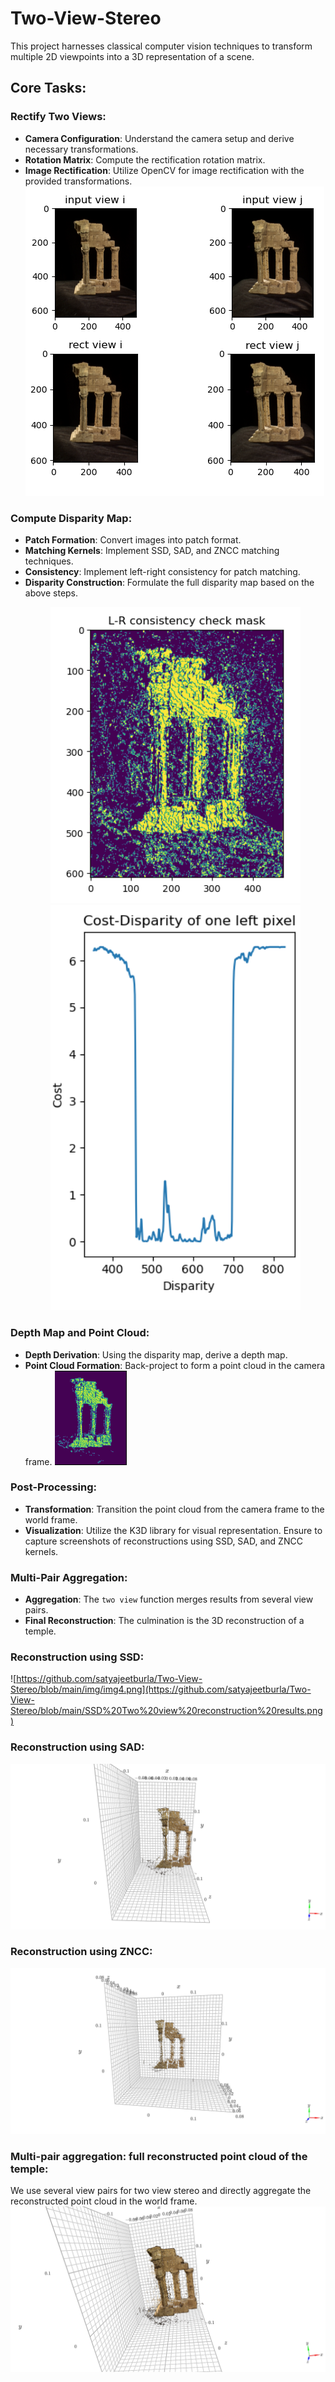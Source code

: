 # Two-View-Stereo
This project harnesses classical computer vision techniques to transform multiple 2D viewpoints into a 3D representation of a scene.

## Core Tasks:
### Rectify Two Views:
- **Camera Configuration**: Understand the camera setup and derive necessary transformations.
- **Rotation Matrix**: Compute the rectification rotation matrix.
- **Image Rectification**: Utilize OpenCV for image rectification with the provided transformations.
  ![URL_OF_THE_IMAGE](https://github.com/satyajeetburla/Two-View-Stereo/blob/main/img/img1.png)


### Compute Disparity Map:
- **Patch Formation**: Convert images into patch format.
- **Matching Kernels**: Implement SSD, SAD, and ZNCC matching techniques.
- **Consistency**: Implement left-right consistency for patch matching.
- **Disparity Construction**: Formulate the full disparity map based on the above steps.
  <p align="center">
    <img src="https://github.com/satyajeetburla/Two-View-Stereo/blob/main/img/img2.png" width="400" />
    <img src="https://github.com/satyajeetburla/Two-View-Stereo/blob/main/img/img3.png" width="400" /> 
  </p>


### Depth Map and Point Cloud:
- **Depth Derivation**: Using the disparity map, derive a depth map.
- **Point Cloud Formation**: Back-project to form a point cloud in the camera frame.
  ![URL_OF_THE_IMAGE](https://github.com/satyajeetburla/Two-View-Stereo/blob/main/img/img4.PNG)

### Post-Processing:
- **Transformation**: Transition the point cloud from the camera frame to the world frame.
- **Visualization**: Utilize the K3D library for visual representation. Ensure to capture screenshots of reconstructions using SSD, SAD, and ZNCC kernels.
  
### Multi-Pair Aggregation:
- **Aggregation**: The `two view` function merges results from several view pairs.
- **Final Reconstruction**: The culmination is the 3D reconstruction of a temple. 
### Reconstruction using SSD:
  ![https://github.com/satyajeetburla/Two-View-Stereo/blob/main/img/img4.png](https://github.com/satyajeetburla/Two-View-Stereo/blob/main/SSD%20Two%20view%20reconstruction%20results.png)

### Reconstruction using SAD:
  ![1](https://github.com/satyajeetburla/Two-View-Stereo/blob/main/SAD%20Two%20view%20reconstruction%20results.png)
### Reconstruction using ZNCC:
![](https://github.com/satyajeetburla/Two-View-Stereo/blob/main/ZNCC%20Two%20view%20reconstruction%20results.png)
### Multi-pair aggregation: full reconstructed point cloud of the temple:
We use several view pairs for two view stereo and directly aggregate the reconstructed point cloud in the
world frame.
![](https://github.com/satyajeetburla/Two-View-Stereo/blob/main/Final%20Reconstruction%20-%20using%20two_views.png)
